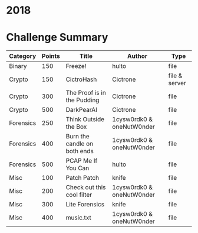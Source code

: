 # 2018

# Challenge Summary
| Category  | Points | Title                        | Author                    | Type          |
|-----------|--------|------------------------------|---------------------------|---------------|
| Binary    | 150    | Freeze!                      | hulto                     | file          |
| Crypto    | 150    | CictroHash                   | Cictrone                  | file & server |
| Crypto    | 300    | The Proof is in the Pudding  | Cictrone                  | file          |
| Crypto    | 500    | DarkPearAI                   | Cictrone                  | file          |
| Forensics | 250    | Think Outside the Box        | 1cysw0rdk0 & oneNutW0nder | file          |
| Forensics | 400    | Burn the candle on both ends | 1cysw0rdk0 & oneNutW0nder | file          |
| Forensics | 500    | PCAP Me If You Can           | hulto                     | file          |
| Misc      | 100    | Patch Patch                  | knife                     | file          |
| Misc      | 200    | Check out this cool filter   | 1cysw0rdk0 & oneNutW0nder | file          |
| Misc      | 300    | Lite Forensics               | knife                     | file          |
| Misc      | 400    | music.txt                    | 1cysw0rdk0 & oneNutW0nder | file          |